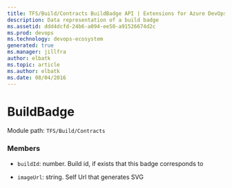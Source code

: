```yaml
---
title: TFS/Build/Contracts BuildBadge API | Extensions for Azure DevOps Services
description: Data representation of a build badge
ms.assetid: ddd4dcfd-24b6-a094-ee50-a91526674d2c
ms.prod: devops
ms.technology: devops-ecosystem
generated: true
ms.manager: jillfra
author: elbatk
ms.topic: article
ms.author: elbatk
ms.date: 08/04/2016
---
```


# BuildBadge

Module path: `TFS/Build/Contracts`


### Members

* `buildId`: number. Build id, if exists that this badge corresponds to

* `imageUrl`: string. Self Url that generates SVG


